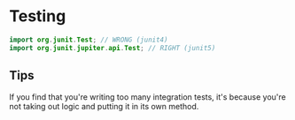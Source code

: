 # Testing

```java
import org.junit.Test; // WRONG (junit4)
import org.junit.jupiter.api.Test; // RIGHT (junit5)
```

## Tips

If you find that you're writing too many integration tests,
it's because you're not taking out logic and putting it in its own method. 
